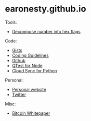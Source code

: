 # earonesty.github.io

Tools:

* [Decompose number into hex flags](https://earonesty.github.io/decompose_hex.html)

Code:

* [Gists](https://gist.github.com/earonesty)
* [Coding Guidelines](https://gist.github.com/earonesty/ccee25a56be7adeb5f670cf44e5fa479)
* [Github](https://github.com/earonesty)
* [QTest for Node](https://www.npmjs.com/package/@atakama/qtest)
* [Cloud Sync for Python](https://github.com/AtakamaLLC/cloudsync)

Personal:

* [Personal website](https://documentroot.com)
* [Twitter](https://twitter.com/simulx)

Misc:

 * [Bitcoin Whitepaper](bitcoin.pdf)

